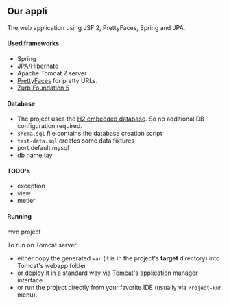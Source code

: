 Our appli
---

The web application using JSF 2, PrettyFaces, Spring and JPA.

#### Used frameworks
- Spring
- JPA/Hibernate
- Apache Tomcat 7 server
- [PrettyFaces](http://ocpsoft.org/prettyfaces/) for pretty URLs.
- [Zurb Foundation 5](http://foundation.zurb.com/)

#### Database

- The project uses the [H2 embedded database](http://www.h2database.com/html/main.html). So no additional DB configuration required.
- `shema.sql` file contains the database creation script
- `test-data.sql` creates some data fixtures
- port default mysql
- db name tay

#### TODO's

- exception
- view
- metier

#### Running

mvn project

To run on Tomcat server:

- either copy the generated `war` (it is in the project's **target** directory) into Tomcat's webapp folder
- or deploy it in a standard way via Tomcat's application manager interface.
- or run the project directly from your favorite IDE (usually via `Project-Run` menu).

